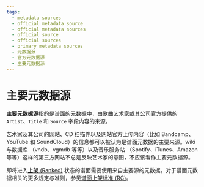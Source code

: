 ```yaml
---
tags:
  - metadata sources
  - official metadata source
  - official metadata sources
  - official source
  - official sources
  - primary metadata sources
  - 元数据源
  - 官方元数据源
  - 主要元数据源
---
```


# 主要元数据源

**主要元数据源**指的是[谱面](/wiki/Beatmap)的[元数据](/wiki/Client/Beatmap_editor/Song_setup#歌曲及谱面元数据-(song-and-map-metadata))中，由歌曲艺术家或其公司官方提供的 `Artist`、`Title` 和 `Source` 字段内容的来源。

艺术家及其公司的网站、CD 扫描件以及网站官方上传内容（比如 Bandcamp、YouTube 和 SoundCloud）的信息都可以被认为是谱面元数据的主要来源。wiki 与数据库 （vndb、vgmdb 等等）以及音乐服务站 （Spotify、iTunes、Amazon 等等）这样的第三方网站不总是反映艺术家的意图，不应该看作主要元数据源。

即将进入[上架 (Ranked)](/wiki/Beatmap/Category#上架-(ranked)) 状态的谱面需要使用来自主要源的元数据。对于谱面元数据相关的更多规定与准则，参见[谱面上架标准 (RC)](/wiki/Ranking_criteria#元数据)。

